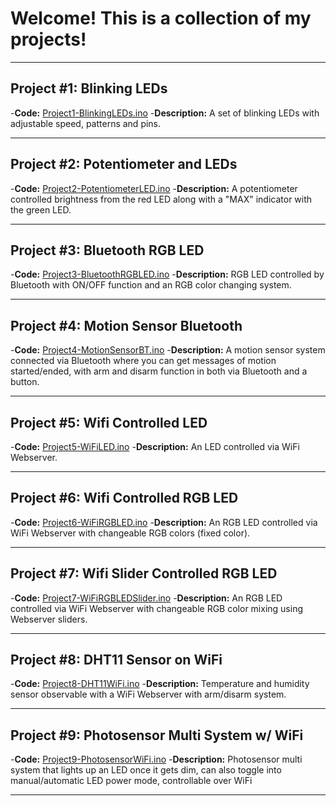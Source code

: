 # Welcome! This is a collection of my projects!

---------

## Project #1: Blinking LEDs
-**Code:** [Project1-BlinkingLEDs.ino](./Project1-BlinkingLEDs.ino)
-**Description:** A set of blinking LEDs with adjustable speed, patterns and pins.

---------

## Project #2: Potentiometer and LEDs
-**Code:** [Project2-PotentiometerLED.ino](./Project2-PotentiometerLED.ino)
-**Description:** A potentiometer controlled brightness from the red LED along with a "MAX" indicator with the green LED.

---------

## Project #3: Bluetooth RGB LED
-**Code:** [Project3-BluetoothRGBLED.ino](./Project3-BluetoothRGBLED.ino)
-**Description:** RGB LED controlled by Bluetooth with ON/OFF function and an RGB color changing system.

---------

## Project #4: Motion Sensor Bluetooth 
-**Code:** [Project4-MotionSensorBT.ino](./Project4-MotionSensorBT.ino)
-**Description:** A motion sensor system connected via Bluetooth where you can get messages of motion started/ended, with arm and disarm function in both via Bluetooth and a button.

---------

## Project #5: Wifi Controlled LED
-**Code:** [Project5-WiFiLED.ino](./Project5-WiFiLED.ino)
-**Description:** An LED controlled via WiFi Webserver.

---------

## Project #6: Wifi Controlled RGB LED
-**Code:** [Project6-WiFiRGBLED.ino](./Project6-WiFiRGBLED.ino)
-**Description:** An RGB LED controlled via WiFi Webserver with changeable RGB colors (fixed color).

---------

## Project #7: Wifi Slider Controlled RGB LED
-**Code:** [Project7-WiFiRGBLEDSlider.ino](./Project7-WiFiRGBLEDSlider.ino)
-**Description:** An RGB LED controlled via WiFi Webserver with changeable RGB color mixing using Webserver sliders.

---------

## Project #8: DHT11 Sensor on WiFi
-**Code:** [Project8-DHT11WiFi.ino](./Project8-DHT11WiFi.ino)
-**Description:** Temperature and humidity sensor observable with a WiFi Webserver with arm/disarm system.

---------

## Project #9: Photosensor Multi System w/ WiFi
-**Code:** [Project9-PhotosensorWiFi.ino](./Project9-PhotosensorWiFi.ino)
-**Description:** Photosensor multi system that lights up an LED once it gets dim, can also toggle into manual/automatic LED power mode, controllable over WiFi

---------
